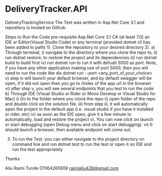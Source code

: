 # DeliveryTracker.API
DeliveryTrackingService
The Test was written in Asp.Net Core 3.1 and repository is hosted on Github.

Steps to Run the Code
pre-requisite
Asp.Net Core 3.1
C# (at least 7.0)
an IDE or Editor(Visual Studio Code) or any terminal (provided dotnet cli has been added to path)
1). Clone the repository to your desired directory
2). a) Through terminal, 
        i) navigate to the directory where you clone the repo to,
        ii) run dotnet restore, to restore the project and its dependencies
        iii) run dotnet build to build first
        iv) run dotnet run to run it with defualt 5000 as port. Note, if you have any other application making use of port 5000, 
            then you will need to run the code like dis dotnet run --port <any_port_of_your_choice>
         v) step iv will launch your default browser, and by default swagger will be open, if it did not open then you go to /index of the app url in the browser
         vi) after step v, you will see several endpoints that you test to run the code
     b) Through IDE (Visual Studio or Rider or Mono Develop or Visual Studio for Mac)
     i) Go to the folder where you clone the repo
     ii) open folder of the repo and double click on the solution file.
     iii) from step iii, it will automatically open the project in the default app (i.e. visual studio if you have it installed or rider..etc)
     iv) as soon as the IDE open, give it a few minute to automatically, load and restore the project
     v). You can now click on launch or start debugging (open Debug menu and click on start debugging).
     vi) It should launch a browser, then available endpoint will come out.
     
     
  3) To run the Test.
  you can either navigate to the project directory on command line and run dotnet test to run the test or open it on IDE and run the test appropriately
  
  
  Thanks
  
  Aliu Raimi Tunde
  07064265908
  raimialiu428@gmail.com
